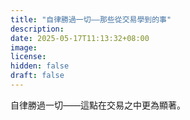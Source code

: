 ```yaml
---
title: "自律勝過一切——那些從交易學到的事"
description: 
date: 2025-05-17T11:13:32+08:00
image: 
license: 
hidden: false
draft: false
---
```


自律勝過一切——這點在交易之中更為顯著。


